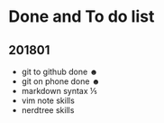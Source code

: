 # Done and To do list
## 201801
  * git to github done ☻
  * git on phone done ☻
  * markdown syntax   ⅕
  * vim note skills 
  * nerdtree skills
